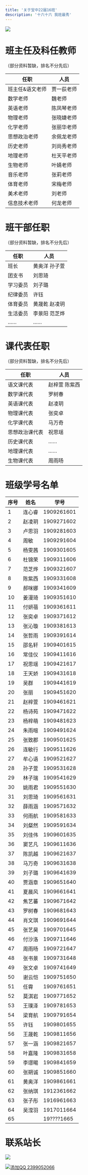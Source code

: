```yaml
---
title: '关于宝中22届16班'
description: '十六十六 我班最秀'
---
```


![](https://static2.ivwen.com/users/72109688/90ea38a10ea9bede9633a495fe596d29.jpg)



# 班主任及科任教师

（部分资料暂缺，排名不分先后）

| 任职            | 人员       |
| --------------- | ---------- |
| 班主任&语文老师 | 贾一荻老师 |
| 数学老师        | 魏老师     |
| 英语老师        | 陈凤琴老师 |
| 物理老师        | 张晓婕老师 |
| 化学老师        | 张丽华老师 |
| 思想政治老师    | 余佩龙老师 |
| 历史老师        | 刘尚秀老师 |
| 地理老师        | 杜天平老师 |
| 生物老师        | 叶婧老师   |
| 音乐老师        | 张莉老师   |
| 体育老师        | 宋梅老师   |
| 美术老师        | 刘老师     |
| 信息技术老师    | 何龙老师   |



# 班干部任职

（部分资料暂缺，排名不分先后）

| 任职     | 人员          |
| -------- | ------------- |
| 班长     | 黄奥洋 孙子萱 |
| 团支书   | 刘思琦        |
| 学习委员 | 刘子璐        |
| 纪律委员 | 许钰          |
| 体育委员 | 黄晟乾 赵凌玥 |
| 生活委员 | 李景阳 范芝烨 |
| ……       | ……            |



# 课代表任职

（部分资料暂缺，排名不分先后）

| 任职           | 人员          |
| -------------- | ------------- |
| 语文课代表     | 赵梓萱 陈紫西 |
| 数学课代表     | 罗树春        |
| 英语课代表     | 赵凌玥        |
| 物理课代表     | 张奕卓        |
| 化学课代表     | 马万奇        |
| 思想政治课代表 | 祝思瑶        |
| 历史课代表     | ……            |
| 地理课代表     | ……            |
| 生物课代表     | 周雨旸        |



# 班级学号名单

| 序号 | 姓名   | 学号       |
| ---- | ------ | ---------- |
| 1    | 连心睿 | 1909261601 |
| 2    | 赵凌玥 | 1909271602 |
| 3    | 卢思羽 | 1909281603 |
| 4    | 周敏   | 1909291604 |
| 5    | 杨雯茜 | 1909301605 |
| 6    | 杜锦荣 | 1909311606 |
| 7    | 范芝烨 | 1909321607 |
| 8    | 陈紫西 | 1909331608 |
| 9    | 郝咪娜 | 1909341609 |
| 10   | 姜漫琦 | 1909351610 |
| 11   | 付妍蓓 | 1909361611 |
| 12   | 张奕卓 | 1909371612 |
| 13   | 张沁璇 | 1909381613 |
| 14   | 张哲雨 | 1909391614 |
| 15   | 邵名轩 | 1909401615 |
| 16   | 常佳仪 | 1909411616 |
| 17   | 祝思瑶 | 1909421617 |
| 18   | 王天娇 | 1909431618 |
| 19   | 吴群   | 1909441619 |
| 20   | 张丽   | 1909451620 |
| 21   | 赵梓萱 | 1909461621 |
| 22   | 杨诗苑 | 1909471622 |
| 23   | 杨梓萌 | 1909481623 |
| 24   | 朱雨暄 | 1909491624 |
| 25   | 张致郡 | 1909501625 |
| 26   | 连敏行 | 1909511626 |
| 27   | 牟心语 | 1909521627 |
| 28   | 孙子萱 | 1909531628 |
| 29   | 林子瑞 | 1909541629 |
| 30   | 姚雨君 | 1909551630 |
| 31   | 刘思琦 | 1909561631 |
| 32   | 薛雨涵 | 1909571632 |
| 33   | 何雨航 | 1909581633 |
| 34   | 刘粲然 | 1909591634 |
| 35   | 刘佳伟 | 1909601635 |
| 36   | 窦艺凡 | 1909611636 |
| 37   | 陈凯越 | 1909621637 |
| 38   | 马万奇 | 1909631638 |
| 39   | 刘子璐 | 1909641639 |
| 40   | 贾涵章 | 1909651640 |
| 41   | 夏晨风 | 1909661641 |
| 42   | 焦艺蕃 | 1909671642 |
| 43   | 罗树春 | 1909681643 |
| 44   | 肖文琪 | 1909691644 |
| 45   | 张艺昊 | 1909701645 |
| 46   | 付沙洛 | 1909711646 |
| 47   | 周雨旸 | 1909721647 |
| 48   | 张书景 | 1909731648 |
| 49   | 张文卓 | 1909741649 |
| 50   | 谢云恺 | 1909751650 |
| 51   | 任霄   | 1909761651 |
| 52   | 莫淇岩 | 1909771652 |
| 53   | 王璞泽 | 1909781653 |
| 54   | 梁育航 | 1909791654 |
| 55   | 许钰   | 1909801655 |
| 56   | 王晟乾 | 1909811656 |
| 57   | 张一涵 | 1909821657 |
| 58   | 叶嘉隆 | 1909831658 |
| 59   | 李璟暘 | 1909841659 |
| 60   | 张朔诚 | 1909851660 |
| 61   | 黄奥洋 | 1909861661 |
| 62   | 张纳琪 | 1912361662 |
| 63   | 张子彤 | 1916961663 |
| 64   | 吴滢羽 | 1917011664 |
| 65   |        | 19????1665 |



# 联系站长

[![](http://thirdqq.qlogo.cn/g?b=qq&nk=2399052066&s=4)](http://wpa.qq.com/msgrd?v=3&uin=2399052066&site=qq&menu=yes)

[![添加QQ 2399052066](https://img.shields.io/badge/添加QQ-2399052066-3af?style=flat-square&logo=tencent-qq)](http://wpa.qq.com/msgrd?v=3&uin=2399052066&site=qq&menu=yes)

